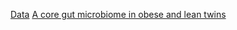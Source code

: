 

[Data](https://www.ebi.ac.uk/metagenomics/projects/SRP000319)
[A core gut microbiome in obese and lean twins](http://dx.doi.org/10.1038/nature07540)